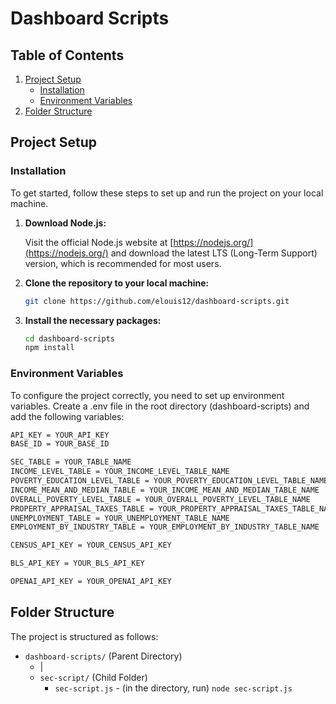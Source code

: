 # Dashboard Scripts

## Table of Contents

1. [Project Setup](#project-setup)
    - [Installation](#installation)
    - [Environment Variables](#environment-variables)
2. [Folder Structure](#folder-structure)


## Project Setup

### Installation

To get started, follow these steps to set up and run the project on your local machine.

1. **Download Node.js:**

   Visit the official Node.js website at [https://nodejs.org/](https://nodejs.org/) and download the latest LTS (Long-Term Support) version, which is recommended for most users.


2. **Clone the repository to your local machine:**

   ```bash
   git clone https://github.com/elouis12/dashboard-scripts.git
    ```

3. **Install the necessary packages:**

   ```bash
   cd dashboard-scripts
   npm install
   ```

### Environment Variables

To configure the project correctly, you need to set up environment variables. Create a .env file in the root directory (dashboard-scripts) and add the following variables:

```bash
API_KEY = YOUR_API_KEY
BASE_ID = YOUR_BASE_ID

SEC_TABLE = YOUR_TABLE_NAME
INCOME_LEVEL_TABLE = YOUR_INCOME_LEVEL_TABLE_NAME
POVERTY_EDUCATION_LEVEL_TABLE = YOUR_POVERTY_EDUCATION_LEVEL_TABLE_NAME
INCOME_MEAN_AND_MEDIAN_TABLE = YOUR_INCOME_MEAN_AND_MEDIAN_TABLE_NAME
OVERALL_POVERTY_LEVEL_TABLE = YOUR_OVERALL_POVERTY_LEVEL_TABLE_NAME
PROPERTY_APPRAISAL_TAXES_TABLE = YOUR_PROPERTY_APPRAISAL_TAXES_TABLE_NAME
UNEMPLOYMENT_TABLE = YOUR_UNEMPLOYMENT_TABLE_NAME
EMPLOYMENT_BY_INDUSTRY_TABLE = YOUR_EMPLOYMENT_BY_INDUSTRY_TABLE_NAME

CENSUS_API_KEY = YOUR_CENSUS_API_KEY

BLS_API_KEY = YOUR_BLS_API_KEY

OPENAI_API_KEY = YOUR_OPENAI_API_KEY
```

## Folder Structure

The project is structured as follows:

- `dashboard-scripts/` (Parent Directory)
  - |
   - `sec-script/` (Child Folder)
      - `sec-script.js` - (in the directory, run) ```node sec-script.js```

